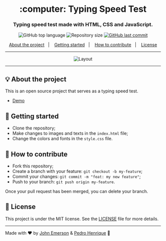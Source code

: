 <h1 align="center">:computer: Typing Speed Test</h1>
<h3 align="center">Typing speed test made with HTML, CSS and JavaScript.</h3>

<p align="center">
  <img alt="GitHub top language" src="https://img.shields.io/github/languages/top/johnggli/typing-speed-test?color=8257E5&labelColor=000000">
  
  <img alt="Repository size" src="https://img.shields.io/github/repo-size/johnggli/typing-speed-test?color=8257E5&labelColor=000000">
  
  <a href="https://github.com/johnggli/typing-speed-test/commits/master">
    <img alt="GitHub last commit" src="https://img.shields.io/github/last-commit/johnggli/typing-speed-test?color=8257E5&labelColor=000000">
  </a>
</p>

<p align="center">
  <a href="#-about-the-project">About the project</a>&nbsp;&nbsp;&nbsp;|&nbsp;&nbsp;&nbsp;
  <a href="#-getting-started">Getting started</a>&nbsp;&nbsp;&nbsp;|&nbsp;&nbsp;&nbsp;
  <a href="#-how-to-contribute">How to contribute</a>&nbsp;&nbsp;&nbsp;|&nbsp;&nbsp;&nbsp;
  <a href="#-license">License</a>
</p>

---

<p align="center">
  <img alt="Layout" src="https://user-images.githubusercontent.com/43749971/76169699-a1a2b500-6159-11ea-89d0-79dc71896f60.png">
</p>

---

## 💡 About the project

This is an open source project that serves as a typing speed test.
- [Demo](https://johnggli.github.io/typing-speed-test)

## 🚀 Getting started

- Clone the repository;
- Make changes to images and texts in the `index.html` file;
- Change the colors and fonts in the `style.css` file.

## 🤔 How to contribute

- Fork this repository;
- Create a branch with your feature: `git checkout -b my-feature`;
- Commit your changes: `git commit -m "feat: my new feature"`;
- Push to your branch: `git push origin my-feature`.

Once your pull request has been merged, you can delete your branch.

## 📝 License

This project is under the MIT license. See the [LICENSE](LICENSE.md) file for more details.

---

Made with ❤️ by [John Emerson](https://johnggli.github.io/linktree) & [Pedro Henrique](https://github.com/PedroHenriqueDevBR) :wave:
